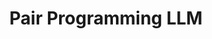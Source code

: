 ---
layout: default
title: Pair Programming LLM
nav_order: 5
description: "Pair Programming with LLM"
has_children: true
---